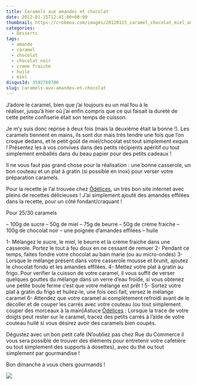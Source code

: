 ```yaml
---
title: Caramels aux amandes et chocolat
date: 2012-01-15T12:41:00+00:00
thumbnail: https://crokmou.com/images/20120115_caramel_chocolat_miel_amande_1.jpg
categories:
  - Desserts
tags:
  - amande
  - caramel
  - chocolat
  - chocolat noir
  - creme fraiche
  - huile
  - miel
disqusId: 3592769700
slug: caramels-aux-amandes-et-chocolat
---
```


J’adore le caramel, bien que j’ai toujours eu un mal fou à le réaliser, jusqu’à hier où j’ai enfin compris que ce qui faisait la dureté de cette petite confiserie était son temps de cuisson.

Je m’y suis donc reprise à deux fois (mais la deuxième était la bonne !). Les caramels tiennent en mains, ils sont dur mais très tendre une fois que l’on croque dedans, et le petit goût de miel/chocolat est tout simplement exquis ! Présentez les à vos convives dans des petits récipients apéritif ou tout simplement emballés dans du beau papier pour des petits cadeaux !

Il ne vous faut pas grand chose pour la réalisation : une bonne casserole, un bon couteau et un plat à gratin (si possible en inox) pour verser votre préparation caramels.

Pour la recette je l’ai trouvée chez [Ôdélices](http://www.odelices.com/recette/Caramels-au-chocolat-r443), un très bon site internet avec pleins de recettes délicieuses ! J’ai simplement ajouté des amandes effilées dans la recette, pour un côté fondant/craquant !

Pour 25/30 caramels

– 100g de sucre
– 50g de miel
– 75g de beurre
– 50g de crème fraiche
– 100g de chocolat noir
– une poignée d’amandes effilées
– huile

1- Mélangez le sucre, le miel, le beurre et la crème fraiche dans une casserole. Portez le tout à feu doux en ne cessant de remuer
2- Pendant ce temps, faites fondre votre chocolat au bain marie (ou au micro-ondes)
3- Lorsque le mélange présent dans votre casserole mousse et brunit, ajoutez le chocolat fondu et les amandes effilées.
4- Mettez votre plat à gratin au frigo. Pour verifier la cuisson de votre caramel, il vous suffit de verser quelques gouttes du mélange dans un verre d’eau froide, si vous obtenez une petite boule ferme c’est que votre mélange est prêt !
5- Sortez votre plat à gratin du frigo et huilez-le, une fois ceci fait, versez le mélange caramel
6- Attendez que votre caramel ai complètement refroidi avant de le décoller et de couper les carrés avec votre couteau (ou tout simplement couper des morceaux à la main)Astuce [Ôdélices](http://www.odelices.com/recette/Caramels-au-chocolat-r443) : Lorsque la trace de votre doigts peut rester sur le caramel, tracez des petits carrés à l’aide de votre couteau huilé si vous désirez avoir des caramels bien coupés.

Dégustez avec un bon petit café (N’oubliez pas chez Rue du Commerce il vous sera possible de trouver des éléments pour entretenir votre cafetière ou tout simplement des supports à dosettes), avec du thé ou tout simplement par gourmandise !

Bon dimanche à vous chers gourmands !

![](http://4.bp.blogspot.com/-2bLosyMFac4/TxhFg0sR2dI/AAAAAAAABec/Mzg1OnlXUmM/s1600/Signature+copie.jpg)